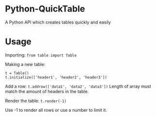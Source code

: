 # Python-QuickTable
A Python API which creates tables quickly and easily

# Usage
Importing:
`from table import Table`

Making a new table:
```
t = Table()
t.initialize(['header1', 'header2', 'header3'])
```

Add a row:
`t.addrow(['data1', 'data2', 'data3'])` Length of array must match the amount of headers in the table.

Render the table:
`t.render(-1)`

Use -1 to render all rows or use a number to limit it.
